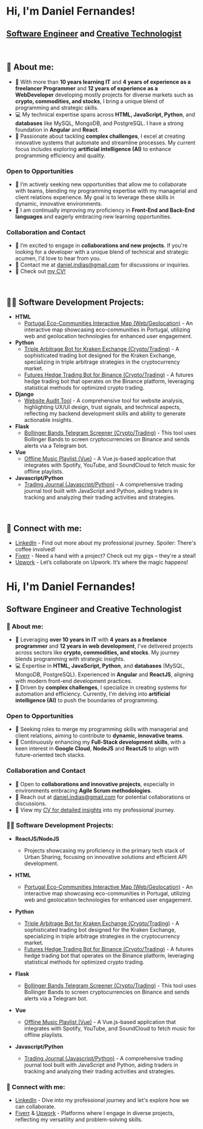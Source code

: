 <h1>Hi, I'm Daniel Fernandes! </h1>
<h2><a href="#">Software Engineer</a> and <a href="#">Creative Technologist</a></h2>

</br><h2>👋 About me:</h2>
- 🚀 With more than **10 years learning IT** and **4 years of experience as a freelancer Programmer** and **12 years of experience as a WebDeveloper** developing mostly projects for diverse markets such as **crypto, commodities, and stocks**, I bring a unique blend of programming and strategic skills.
- 💻 My technical expertise spans across **HTML, JavaScript, Python**, and **databases** like MySQL, MongoDB, and PostgreSQL. I have a strong foundation in **Angular** and **React**.
- 🤖 Passionate about tackling **complex challenges**, I excel at creating innovative systems that automate and streamline processes. My current focus includes exploring **artificial intelligence (AI)** to enhance programming efficiency and quality.

### Open to Opportunities
- 🌟 I’m actively seeking new opportunities that allow me to collaborate with teams, blending my programming expertise with my managerial and client relations experience. My goal is to leverage these skills in dynamic, innovative environments.
- 🌱 I am continually improving my proficiency in **Front-End and Back-End languages** and eagerly embracing new learning opportunities.

### Collaboration and Contact
- 👯 I’m excited to engage in **collaborations and new projects**. If you're looking for a developer with a unique blend of technical and strategic acumen, I'd love to hear from you.
- 📧 Contact me at [daniel.indias@gmail.com](mailto:daniel.indias@gmail.com) for discussions or inquiries.
- 📄 Check out [my CV!](https://github.com/IndiasFernandes/IndiasFernandes/blob/main/CV%20Daniel%20I%CC%81ndias.pdf)


</br><h2>👨‍💻 Software Development Projects:</h2>
- **HTML**
  - [Portugal Eco-Communities Interactive Map (Web/Geolocation)](https://github.com/IndiasFernandes/Interactive-Mapping) - An interactive map showcasing eco-communities in Portugal, utilizing web and geolocation technologies for enhanced user engagement.
- **Python**
  - [Triple Arbitrage Bot for Kraken Exchange (Crypto/Trading)](https://github.com/IndiasFernandes/TripleArbitrageKraken) - A sophisticated trading bot designed for the Kraken Exchange, specializing in triple arbitrage strategies in the cryptocurrency market.
  - [Futures Hedge Trading Bot for Binance (Crypto/Trading)](https://github.com/IndiasFernandes/StatisticHedgeBot) - A futures hedge trading bot that operates on the Binance platform, leveraging statistical methods for optimized crypto trading.
- **Django**
  - [Website Audit Tool](https://github.com/IndiasFernandes/websiteAudit) - A comprehensive tool for website analysis, highlighting UX/UI design, trust signals, and technical aspects, reflecting my backend development skills and ability to generate actionable insights.
- **Flask**
  - [Bollinger Bands Telegram Screener (Crypto/Trading)](https://github.com/IndiasFernandes/BollingerBandsBinanceScreener) - This tool uses Bollinger Bands to screen cryptocurrencies on Binance and sends alerts via a Telegram bot.
- **Vue**
  - [Offline Music Playlist (Vue)](https://github.com/IndiasFernandes/OfflineMusicPlaylist) - A Vue.js-based application that integrates with Spotify, YouTube, and SoundCloud to fetch music for offline playlists.
- **Javascript/Python**
  - [Trading Journal (Javascript/Python)](https://github.com/IndiasFernandes/TradingJournal) - A comprehensive trading journal tool built with JavaScript and Python, aiding traders in tracking and analyzing their trading activities and strategies.


</br><h2> 🤳 Connect with me:</h2>

- [LinkedIn](https://www.linkedin.com/in/indiasfernandes/) - Find out more about my professional journey. Spoiler: There's coffee involved!
- [Fiverr](https://www.fiverr.com/indias) - Need a hand with a project? Check out my gigs – they're a steal!
- [Upwork](https://www.upwork.com/freelancers/danielf26) - Let’s collaborate on Upwork. It’s where the magic happens!



# Hi, I'm Daniel Fernandes!

## Software Engineer and Creative Technologist

### 👋 About me:
- 🚀 Leveraging **over 10 years in IT** with **4 years as a freelance programmer** and **12 years in web development**, I've delivered projects across sectors like **crypto, commodities, and stocks**. My journey blends programming with strategic insights.
- 💻 Expertise in **HTML, JavaScript, Python**, and **databases** (MySQL, MongoDB, PostgreSQL). Experienced in **Angular** and **ReactJS**, aligning with modern front-end development practices.
- 🤖 Driven by **complex challenges**, I specialize in creating systems for automation and efficiency. Currently, I'm delving into **artificial intelligence (AI)** to push the boundaries of programming.

### Open to Opportunities
- 🌟 Seeking roles to merge my programming skills with managerial and client relations, aiming to contribute to **dynamic, innovative teams**.
- 🌱 Continuously enhancing my **Full-Stack development skills**, with a keen interest in **Google Cloud**, **NodeJS** and **ReactJS** to align with future-oriented tech stacks.

### Collaboration and Contact
- 👯 Open to **collaborations and innovative projects**, especially in environments embracing **Agile Scrum methodologies**.
- 📧 Reach out at [daniel.indias@gmail.com](mailto:daniel.indias@gmail.com) for potential collaborations or discussions.
- 📄 View my [CV for detailed insights](https://github.com/IndiasFernandes/IndiasFernandes/blob/main/CV%20Daniel%20I%CC%81ndias.pdf) into my professional journey.

### 👨‍💻 Software Development Projects:
- **ReactJS/NodeJS**
  - Projects showcasing my proficiency in the primary tech stack of Urban Sharing, focusing on innovative solutions and efficient API development.
- **HTML**
  - [Portugal Eco-Communities Interactive Map (Web/Geolocation)](https://github.com/IndiasFernandes/Interactive-Mapping) - An interactive map showcasing eco-communities in Portugal, utilizing web and geolocation technologies for enhanced user engagement.
- **Python**
  - [Triple Arbitrage Bot for Kraken Exchange (Crypto/Trading)](https://github.com/IndiasFernandes/TripleArbitrageKraken) - A sophisticated trading bot designed for the Kraken Exchange, specializing in triple arbitrage strategies in the cryptocurrency market.
  - [Futures Hedge Trading Bot for Binance (Crypto/Trading)](https://github.com/IndiasFernandes/StatisticHedgeBot) - A futures hedge trading bot that operates on the Binance platform, leveraging statistical methods for optimized crypto trading.
- **Flask**
  - [Bollinger Bands Telegram Screener (Crypto/Trading)](https://github.com/IndiasFernandes/BollingerBandsBinanceScreener) - This tool uses Bollinger Bands to screen cryptocurrencies on Binance and sends alerts via a Telegram bot.

- **Vue**
  - [Offline Music Playlist (Vue)](https://github.com/IndiasFernandes/OfflineMusicPlaylist) - A Vue.js-based application that integrates with Spotify, YouTube, and SoundCloud to fetch music for offline playlists.
- **Javascript/Python**
  - [Trading Journal (Javascript/Python)](https://github.com/IndiasFernandes/TradingJournal) - A comprehensive trading journal tool built with JavaScript and Python, aiding traders in tracking and analyzing their trading activities and strategies.


### 🤳 Connect with me:

- [LinkedIn](https://www.linkedin.com/in/indiasfernandes/) - Dive into my professional journey and let's explore how we can collaborate.
- [Fiverr](https://www.fiverr.com/indias) & [Upwork](https://www.upwork.com/freelancers/danielf26) - Platforms where I engage in diverse projects, reflecting my versatility and problem-solving skills.

